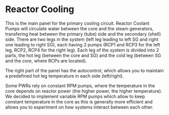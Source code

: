 # Reactor Cooling

This is the main panel for the primary cooling circuit. Reactor Coolant Pumps will circulate water between the core and the steam generators, transfering heat between the primary (tube) side and the secondary (shell) side.
There are two legs in the system (left leg leading to left SG and right one leading to right SG), each having 2 pumps (RCP1 and RCP3 for the left leg, RCP2, RCP4 for the right leg).
Each leg of the system is divided into 2 parts, the hot leg (between the core and SG) and the cold leg (between SG and the core, where RCPs are located).

The right part of the panel has the autocontrol, which allows you to maintain a predefined hot leg temperature in each side (left/right).

Some PWRs rely on constant RPM pumps, where the temperature in the core depends on reactor power (the higher power, the higher temperature). We decided to implement variable RPM pumps which allow to keep constant temperature in the core as this is generally more efficient and allows you to experiment on how systems interact between each other.
